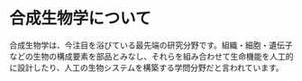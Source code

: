 # 合成生物学について

合成生物学は、今注目を浴びている最先端の研究分野です。組織・細胞・遺伝子などの生物の構成要素を部品とみなし、それらを組み合わせて生命機能を人工的に設計したり、人工の生物システムを構築する学問分野だと言われています。